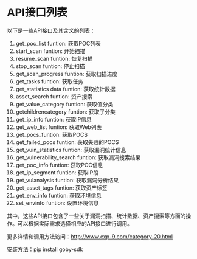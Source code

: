 # API接口列表

以下是一些API接口及其含义的列表：

1.  get\_poc\_list funtion: 获取POC列表
2.  start\_scan funtion: 开始扫描
3.  resume\_scan funtion: 恢复扫描
4.  stop\_scan funtion: 停止扫描
5.  get\_scan\_progress funtion: 获取扫描进度
6.  get\_tasks funtion: 获取任务
7.  get\_statistics data funtion: 获取统计数据
8.  asset\_search funtion: 资产搜索
9.  get\_value\_category funtion: 获取值分类
10. getchildrencategory funtion: 获取子分类
11. get\_ip\_info funtion: 获取IP信息
12. get\_web\_list funtion: 获取Web列表
13. get\_pocs\_funtion: 获取POCS
14. get\_failed\_pocs funtion: 获取失败的POCS
15. get\_vuin\_statistics funtion: 获取漏洞统计信息
16. get\_vulnerability\_search funtion: 获取漏洞搜索结果
17. get\_poc\_info funtion: 获取POC信息
18. get\_ip\_segment funtion: 获取IP段
19. get\_vulanalysis funtion: 获取漏洞分析结果
20. get\_asset\_tags funtion: 获取资产标签
21. get\_env\_info funtion: 获取环境信息
22. set\_envinfo funtion: 设置环境信息

其中，这些API接口包含了一些关于漏洞扫描、统计数据、资产搜索等方面的操作。可以根据实际需求选择相应的API接口进行调用。

更多详情和调用方法访问：http://www.exp-9.com/category-20.html

安装方法：pip install goby-sdk

